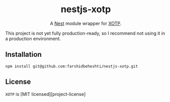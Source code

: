 <h1 style="text-align:center" >nestjs-xotp</h1>

<p align="center">
  A <a href="https://github.com/nestjs/nest" rel="nofollow" >Nest</a> module wrapper for <a href="https://github.com/farshidbeheshti/xotp">XOTP</a>.
</p>

This project is not yet fully production-ready, so I recommend not using it in a production environment.

## Installation

```
npm install git@github.com:farshidbeheshti/nestjs-xotp.git
```

## License

`XOTP` is [MIT licensed][project-license]
